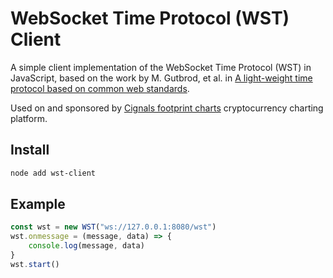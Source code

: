 # WebSocket Time Protocol (WST) Client

A simple client implementation of the WebSocket Time Protocol (WST) in JavaScript, based on the work by M. Gutbrod, et al. in [A light-weight time protocol based on common web standards](https://uhr.ptb.de/wst/paper).

Used on and sponsored by [Cignals footprint charts](https://cignals.io/) cryptocurrency charting platform.

## Install

```bash
node add wst-client
```

## Example

```javascript
const wst = new WST("ws://127.0.0.1:8080/wst")
wst.onmessage = (message, data) => {
    console.log(message, data)
}
wst.start()
```
